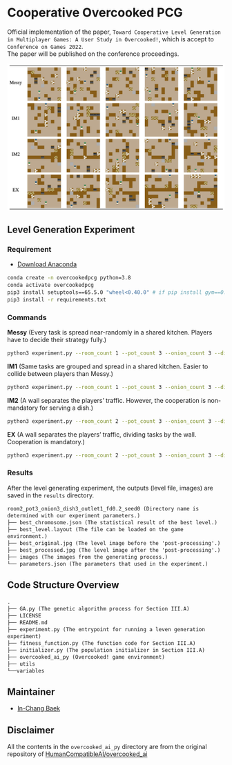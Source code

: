 # Cooperative Overcooked PCG
Official implementation of the paper, `Toward Cooperative Level Generation in
Multiplayer Games: A User Study in Overcooked!`, which is accept to `Conference on Games 2022`.  
The paper will be published on the conference proceedings.


![generated_levels](./screenshot/generated_levels.png)

## Level Generation Experiment
### Requirement
- [Download Anaconda](https://www.anaconda.com/)
```bash
conda create -n overcookedpcg python=3.8
conda activate overcookedpcg
pip3 install setuptools==65.5.0 "wheel<0.40.0" # if pip install gym==0.21.0 is not working
pip3 install -r requirements.txt
```
  

### Commands
**Messy** (Every task is spread near-randomly in a shared
kitchen. Players have to decide their strategy fully.)
```bash
python3 experiment.py --room_count 1 --pot_count 3 --onion_count 3 --dish_count 3 --outlet_count 1 --weight_resource_distance 0 --weight_task_distance 0
```
**IM1** (Same tasks are grouped and spread in a shared kitchen. Easier to collide between players than Messy.)
```bash
python3 experiment.py --room_count 1 --pot_count 3 --onion_count 3 --dish_count 3 --outlet_count 1 --weight_resource_distance 0.3 --weight_task_distance 0
```
**IM2** (A wall separates the players’ traffic. However, the cooperation is non-mandatory for serving a dish.)
```bash
python3 experiment.py --room_count 2 --pot_count 3 --onion_count 3 --dish_count 3 --outlet_count 2 --weight_resource_distance 0 --weight_task_distance 0
```
**EX**  (A wall separates the players’ traffic, dividing tasks by the wall. Cooperation is mandatory.)
```bash
python3 experiment.py --room_count 2 --pot_count 3 --onion_count 3 --dish_count 3 --outlet_count 1 --weight_resource_distance 0.3 --weight_task_distance 0.9
```

### Results
After the level generating experiment, the outputs (level file, images) are saved in the `results` directory.
```
room2_pot3_onion3_dish3_outlet1_fd0.2_seed0 (Directory name is determined with our experiment parameters.)
├── best_chromosome.json (The statistical result of the best level.)
├── best_level.layout (The file can be loaded on the game environment.)
├── best_original.jpg (The level image before the 'post-processing'.)
├── best_processed.jpg (The level image after the 'post-processing'.)
├── images (The images from the generating process.)
└── parameters.json (The parameters that used in the experiment.)
```

## Code Structure Overview
```text
.
├── GA.py (The genetic algorithm process for Section III.A)
├── LICENSE
├── README.md
├── experiment.py (The entrypoint for running a leven generation experiment)
├── fitness_function.py (The function code for Section III.A)
├── initializer.py (The population initializer in Section III.A)
├── overcooked_ai_py (Overcooked! game environment)
├── utils
└──variables
```

## Maintainer
- [In-Chang Baek](https://github.com/bic4907)

##  Disclaimer
All the contents in the `overcooked_ai_py` directory are from the original repository of [HumanCompatibleAI/overcooked_ai](https://github.com/HumanCompatibleAI/overcooked_ai)


